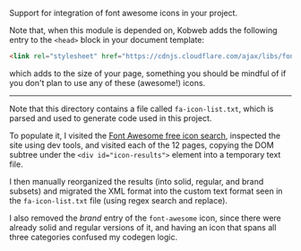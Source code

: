 Support for integration of font awesome icons in your project.

Note that, when this module is depended on, Kobweb adds the following entry to the `<head>` block in your document
template:

```html
<link rel="stylesheet" href="https://cdnjs.cloudflare.com/ajax/libs/font-awesome/6.5.1/css/all.min.css" />
```

which adds to the size of your page, something you should be mindful of if you don't plan to use any of these (awesome!)
icons.

---

Note that this directory contains a file called `fa-icon-list.txt`, which is parsed and used to generate code used in
this project.

To populate it, I visited the
[Font Awesome free icon search](https://fontawesome.com/search?o=a&m=free&f=classic%2Cbrands), inspected the site using
dev tools, and visited each of the 12 pages, copying the DOM subtree under the `<div id="icon-results">` element into a
temporary text file.

I then manually reorganized the results (into solid, regular, and brand subsets) and migrated the XML format into the
custom text format seen in the `fa-icon-list.txt` file (using regex search and replace).

I also removed the *brand* entry of the `font-awesome` icon, since there were already solid and regular versions of it,
and having an icon that spans all three categories confused my codegen logic.